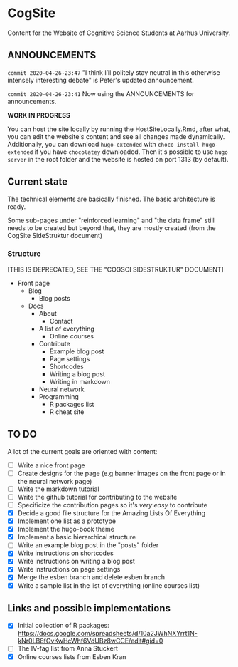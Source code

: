 # CogSite

Content for the Website of Cognitive Science Students at Aarhus University.

## ANNOUNCEMENTS

`commit 2020-04-26-23:47`
"I think I’ll politely stay neutral in this otherwise intensely interesting debate" is
Peter's updated announcement.

`commit 2020-04-26-23:41`
Now using the ANNOUNCEMENTS for announcements.


**WORK IN PROGRESS**

You can host the site locally by running the HostSiteLocally.Rmd, after what, you can 
edit the website's content and see all changes made dynamically. Additionally, you 
can download `hugo-extended` with `choco install hugo-extended` if you have 
`chocolatey` downloaded. Then it's possible to use `hugo server` in the root 
folder and the website is hosted on port 1313 (by default).

## Current state

The technical elements are basically finished. The basic architecture is ready.

Some sub-pages under "reinforced learning" and "the data frame" still needs to 
be created but beyond that, they are mostly created (from the CogSite SideStruktur document)

### Structure

[THIS IS DEPRECATED, SEE THE "COGSCI SIDESTRUKTUR" DOCUMENT]
- Front page
  - Blog
    - Blog posts
  - Docs
    - About
      - Contact
    - A list of everything
      - Online courses
    - Contribute
      - Example blog post
      - Page settings
      - Shortcodes
      - Writing a blog post
      - Writing in markdown
    - Neural network
    - Programming
      - R packages list
      - R cheat site

## TO DO

A lot of the current goals are oriented with content:

- [ ] Write a nice front page
- [ ] Create designs for the page (e.g banner images on the front page or in the neural network page)
- [ ] Write the markdown tutorial
- [ ] Write the github tutorial for contributing to the website
- [ ] Specificize the contribution pages so it's _very easy_ to contribute
- [x] Decide a good file structure for the Amazing Lists Of Everything
- [x] Implement one list as a prototype
- [x] Implement the hugo-book theme
- [x] Implement a basic hierarchical structure
- [ ] Write an example blog post in the "posts" folder
- [x] Write instructions on shortcodes
- [x] Write instructions on writing a blog post
- [x] Write instructions on page settings
- [x] Merge the esben branch and delete esben branch
- [x] Write a sample list in the list of everything (online courses list)

## Links and possible implementations

- [x] Initial collection of R packages: https://docs.google.com/spreadsheets/d/10a2JWhNXYrrt1N-kNr0LB8fGvKwHcWhf6VdUBz8wCCE/edit#gid=0
- [ ] The IV-fag list from Anna Stuckert
- [x] Online courses lists from Esben Kran

